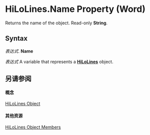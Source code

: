 
# HiLoLines.Name Property (Word)

Returns the name of the object. Read-only  **String**.


## Syntax

 _表达式_. **Name**

 _表达式_ A variable that represents a **[HiLoLines](9f1ed891-7e95-8dd0-745a-ce28555284a9.md)** object.


## 另请参阅


#### 概念


[HiLoLines Object](9f1ed891-7e95-8dd0-745a-ce28555284a9.md)
#### 其他资源


[HiLoLines Object Members](http://msdn.microsoft.com/library/435bbdbd-f0ca-5db8-fd3c-39bbb8ba25f3%28Office.15%29.aspx)